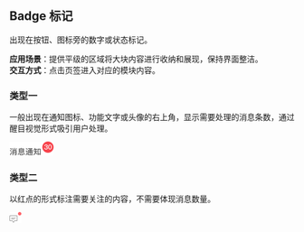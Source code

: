 ## Badge 标记

出现在按钮、图标旁的数字或状态标记。  

**应用场景**：提供平级的区域将大块内容进行收纳和展现，保持界面整洁。  
**交互方式**：点击页签进入对应的模块内容。

### 类型一

一般出现在通知图标、功能文字或头像的右上角，显示需要处理的消息条数，通过醒目视觉形式吸引用户处理。

<img class="demo-img" src="../../assets/images/badge/标记-类型一.png" alt="标记-类型一">

### 类型二

以红点的形式标注需要关注的内容，不需要体现消息数量。

<img class="demo-img" src="../../assets/images/badge/标记-类型二.png" alt="标记-类型二">